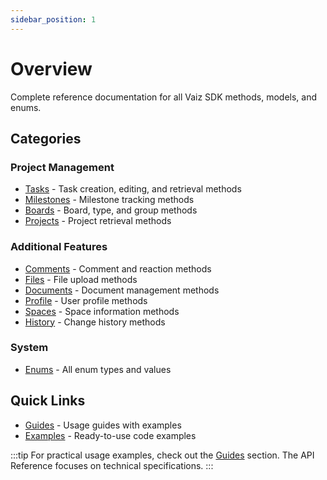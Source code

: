 ```yaml
---
sidebar_position: 1
---
```


# Overview

Complete reference documentation for all Vaiz SDK methods, models, and enums.

## Categories

### Project Management

- [Tasks](./tasks) - Task creation, editing, and retrieval methods
- [Milestones](./milestones) - Milestone tracking methods
- [Boards](./boards) - Board, type, and group methods
- [Projects](./projects) - Project retrieval methods

### Additional Features

- [Comments](./comments) - Comment and reaction methods
- [Files](./files) - File upload methods
- [Documents](./documents) - Document management methods
- [Profile](./profile) - User profile methods
- [Spaces](./spaces) - Space information methods
- [History](./history) - Change history methods

### System

- [Enums](./enums) - All enum types and values

## Quick Links

- [Guides](../guides/basics) - Usage guides with examples
- [Examples](../patterns/introduction) - Ready-to-use code examples

:::tip
For practical usage examples, check out the [Guides](../guides/basics) section. The API Reference focuses on technical specifications.
:::

